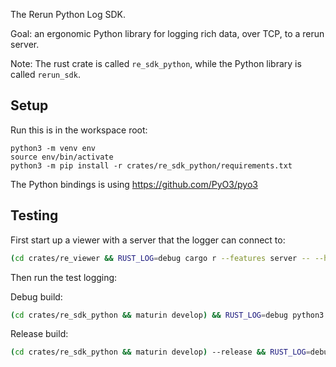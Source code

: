 The Rerun Python Log SDK.

Goal: an ergonomic Python library for logging rich data, over TCP, to a rerun server.

Note: The rust crate is called `re_sdk_python`, while the Python library is called `rerun_sdk`.

## Setup

Run this is in the workspace root:

```
python3 -m venv env
source env/bin/activate
python3 -m pip install -r crates/re_sdk_python/requirements.txt
```

The Python bindings is using https://github.com/PyO3/pyo3


## Testing
First start up a viewer with a server that the logger can connect to:

```sh
(cd crates/re_viewer && RUST_LOG=debug cargo r --features server -- --host)
```

Then run the test logging:

Debug build:
``` sh
(cd crates/re_sdk_python && maturin develop) && RUST_LOG=debug python3 test.py
```

Release build:
``` sh
(cd crates/re_sdk_python && maturin develop) --release && RUST_LOG=debug python3 test.py
```

